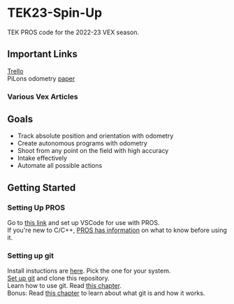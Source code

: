 # TEK23-Spin-Up
TEK PROS code for the 2022-23 VEX season.

## Important Links
[Trello](https://trello.com/b/5u5N1G0Y/spin-up-22-23)<br>
PiLons odometry [paper](http://thepilons.ca/wp-content/uploads/2018/10/Tracking.pdf)<br>
### Various Vex Articles

## Goals
- Track absolute position and orientation with odometry
- Create autonomous programs with odometry
- Shoot from any point on the field with high accuracy
- Intake effectively
- Automate all possible actions

## Getting Started
### Setting Up PROS
Go to [this link](https://pros.cs.purdue.edu/v5/getting-started/index.html) and set up VSCode for use with PROS.<br>
If you're new to C/C++, [PROS has information](https://pros.cs.purdue.edu/v5/getting-started/new-users.html) on what to know before using it.
### Setting up git
Install instuctions are [here](https://git-scm.com/book/en/v2/Getting-Started-Installing-Git). Pick the one for your system.<br>
[Set up git](https://git-scm.com/book/en/v2/Getting-Started-First-Time-Git-Setup) and clone this repository.<br>
Learn how to use git. Read [this chapter](https://git-scm.com/book/en/v2/Git-Basics-Getting-a-Git-Repository).<br>
Bonus: Read [this chapter](https://git-scm.com/book/en/v2/Getting-Started-About-Version-Control) to learn about what git is and how it works.
